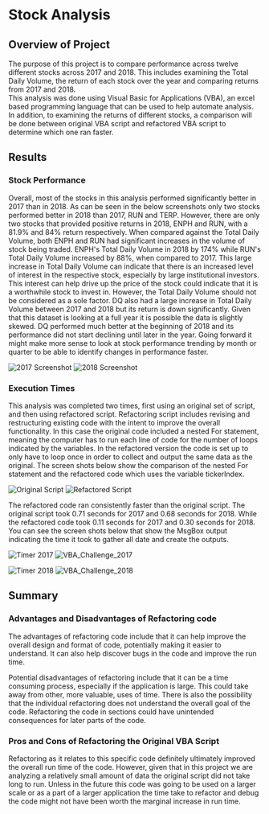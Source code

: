 # Stock Analysis

## Overview of Project 
The purpose of this project is to compare performance across twelve different stocks across 2017 and 2018. This includes examining the Total Daily Volume, the return of each stock over the year and comparing returns from 2017 and 2018.   
This analysis was done using Visual Basic for Applications (VBA), an excel based programming language that can be used to help automate analysis. In addition, to examining the returns of different stocks, a comparison will be done between original VBA script and refactored VBA script to determine which one ran faster. 

## Results
### Stock Performance
Overall, most of the stocks in this analysis performed significantly better in 2017 than in 2018. As can be seen in the below screenshots only two stocks performed better in 2018 than 2017, RUN and TERP. However, there are only two stocks that provided positive returns in 2018, ENPH and RUN, with a 81.9% and 84% return respectively. When compared against the Total Daily Volume, both ENPH and RUN had significant increases in the volume of stock being traded. ENPH's Total Daily Volume in 2018  by 174% while RUN's Total Daily Volume increased by 88%, when compared to 2017. This large increase in Total Daily Volume can indicate that there is an increased level of interest in the respective stock, especially by large institutional investors. This interest can help drive up the price of the stock could indicate that it is a worthwhile stock to invest in. However, the Total Daily Volume should not be considered as a sole factor. DQ also had a large increase in Total Daily Volume between 2017 and 2018 but its return is down significantly. Given that this dataset is looking at a full year it is possible the data is slightly skewed. DQ performed much better at the beginning of 2018 and its performance did not start declining until later in the year. Going forward it might make more sense to look at stock performance trending by month or quarter to be able to identify changes in performance faster. 


![2017 Screenshot](https://user-images.githubusercontent.com/91712554/138568317-e222b64b-317e-458a-ae36-778161dd755a.png)        ![2018 Screenshot](https://user-images.githubusercontent.com/91712554/138568320-db2b4f4e-f605-4d42-8d62-c6679b0d128a.png)

### Execution Times
This analysis was completed two times, first using an original set of script, and then using refactored script. Refactoring script includes revising and restructuring existing code with the intent to improve the overall functionality. In this case the original code included a nested For statement, meaning the computer has to run each line of code for the number of loops indicated by the variables. In the refactored version the code is set up to only have to loop once in order to collect and output the same data as the original. The screen shots below show the comparison of the nested For statement and the refactored code which uses the variable tickerIndex. 

![Original Script](https://user-images.githubusercontent.com/91712554/138604443-e936d927-4ad1-471e-9666-45e4a930b72e.png)   ![Refactored Script](https://user-images.githubusercontent.com/91712554/138604445-c592eb5d-a647-4319-8afe-7857203896e2.png)

The refactored code ran consistently faster than the original script. The original script took 0.71 seconds for 2017 and 0.68 seconds for 2018. While the refactored code took 0.11 seconds for 2017 and  0.30 seconds for 2018. You can see the screen shots below that show the MsgBox output indicating the time it took to gather all date and create the outputs.

![Timer 2017](https://user-images.githubusercontent.com/91712554/138604452-17d591a5-e5d1-4629-af5c-b7ef41ed7fe0.png)  ![VBA_Challenge_2017](https://user-images.githubusercontent.com/91712554/138604466-7db5d495-49f1-4a40-9a25-77046df8eae7.png)



![Timer 2018](https://user-images.githubusercontent.com/91712554/138604457-19077bf0-c1b3-488e-a90d-ed79ba22c29f.png)   ![VBA_Challenge_2018](https://user-images.githubusercontent.com/91712554/138604472-17234def-f7d7-40c2-9e31-69ba7f33a174.png)

## Summary 
### Advantages and Disadvantages of Refactoring code
The advantages of refactoring code include that it can help improve the overall design and format of code, potentially making it easier to understand. It can also help discover bugs in the code and improve the run time. 

Potential disadvantages of refactoring include that it can be a time consuming process, especially if the application is large. This could take away from other, more valuable, uses of time. There is also the possibility that the individual refactoring does not understand the overall goal of the code. Refactoring the code in sections could have unintended consequences for later parts of the code. 

### Pros and Cons of Refactoring the Original VBA Script
Refactoring as it relates to this specific code definitely ultimately improved the overall run time of the code. However, given that in this project we are analyzing a relatively small amount of data the original script did not take long to run. Unless in the future this code was going to be used on a larger scale or as a part of a larger application the time take to refactor and debug the code might not have been worth the marginal increase in run time.  


